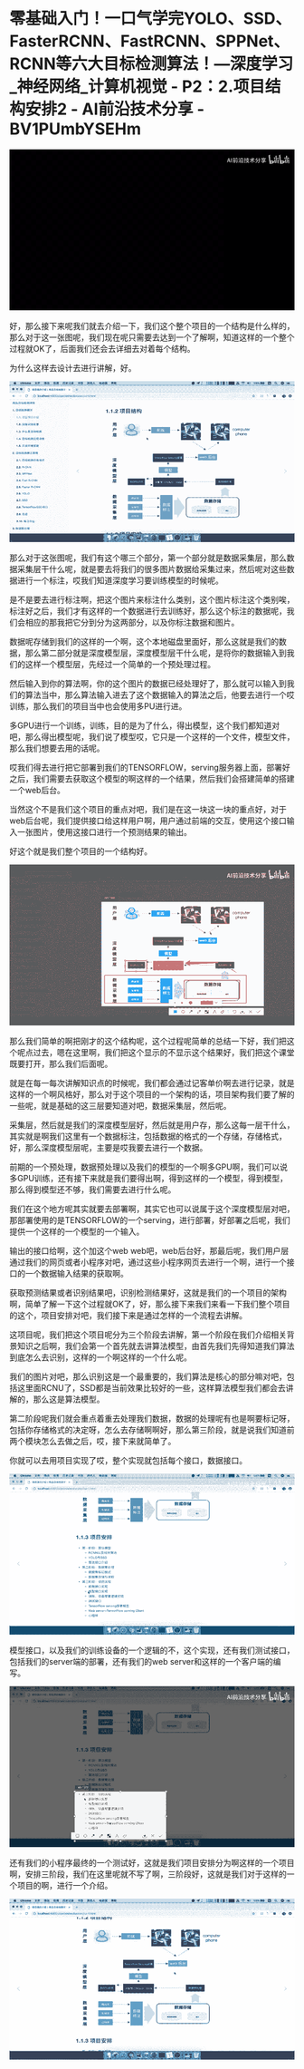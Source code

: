 # 零基础入门！一口气学完YOLO、SSD、FasterRCNN、FastRCNN、SPPNet、RCNN等六大目标检测算法！—深度学习_神经网络_计算机视觉 - P2：2.项目结构安排2 - AI前沿技术分享 - BV1PUmbYSEHm

![](img/5c3218ffab0956f37384a182a26dd8cd_0.png)

好，那么接下来呢我们就去介绍一下，我们这个整个项目的一个结构是什么样的，那么对于这一张图呢，我们现在呢只需要去达到一个了解啊，知道这样的一个整个过程就OK了，后面我们还会去详细去对着每个结构。

为什么这样去设计去进行讲解，好。

![](img/5c3218ffab0956f37384a182a26dd8cd_2.png)

那么对于这张图呢，我们有这个哪三个部分，第一个部分就是数据采集层，那么数据采集层干什么呢，就是要去将我们的很多图片数据给采集过来，然后呢对这些数据进行一个标注，哎我们知道深度学习要训练模型的时候呢。

是不是要去进行标注啊，把这个图片来标注什么类别，这个图片标注这个类别唉，标注好之后，我们才有这样的一个数据进行去训练好，那么这个标注的数据呢，我们会相应的那我把它分到分为这两部分，以及你标注数据和图片。

数据呢存储到我们的这样的一个啊，这个本地磁盘里面好，那么这就是我们的数据，那么第二部分就是深度模型层，深度模型层干什么呢，是将你的数据输入到我们的这样一个模型层，先经过一个简单的一个预处理过程。

然后输入到你的算法啊，你的这个图片的数据已经处理好了，那么就可以输入到我们的算法当中，那么算法输入进去了这个数据输入的算法之后，他要去进行一个哎训练，那么我们的项目当中也会使用多PU进行进。

多GPU进行一个训练，训练，目的是为了什么，得出模型，这个我们都知道对吧，那么得出模型呢，我们说了模型哎，它只是一个这样的一个文件，模型文件，那么我们想要去用的话呢。

哎我们得去进行把它部署到我们的TENSORFLOW，serving服务器上面，部署好之后，我们需要去获取这个模型的啊这样的一个结果，然后我们会搭建简单的搭建一个web后台。

当然这个不是我们这个项目的重点对吧，我们是在这一块这一块的重点好，对于web后台呢，我们提供接口给这样用户啊，用户通过前端的交互，使用这个接口输入一张图片，使用这接口进行一个预测结果的输出。

好这个就是我们整个项目的一个结构好。

![](img/5c3218ffab0956f37384a182a26dd8cd_4.png)

那么我们简单的啊把刚才的这个结构呢，这个过程呢简单的总结一下好，我们把这个呢点过去，嗯在这里啊，我们把这个显示的不显示这个结果好，我们把这个课堂既要打开，那么我们后面呢。

就是在每一每次讲解知识点的时候呢，我们都会通过记客单价啊去进行记录，就是这样的一个啊风格好，那么对于这个项目的一个架构的话，项目架构我们要了解的一些呢，就是基础的这三层要知道对吧，数据采集层，然后呢。

采集层，然后就是我们的深度模型层好，然后就是用户存，那么这每一层干什么，其实就是啊我们这里有一个数据标注，包括数据的格式的一个存储，存储格式，好，那么深度模型层呢，主要是哎我要去进行一个数据。

前期的一个预处理，数据预处理以及我们的模型的一个啊多GPU啊，我们可以说多GPU训练，还有接下来就是我们要得出啊，得到这样的一个模型，得到模型，那么得到模型还不够，我们需要去进行什么呢。

我们在这个地方呢其实就要去部署啊，其实它也可以说属于这个深度模型层对吧，那部署使用的是TENSORFLOW的一个serving，进行部署，好部署之后呢，我们提供一个这样的一个模型的一个输入。

输出的接口给啊，这个加这个web web吧，web后台好，那最后呢，我们用户层通过我们的网页或者小程序对吧，通过这些小程序网页去进行一个啊，进行一个接口的一个数据输入结果的获取啊。

获取预测结果或者识别结果吧，识别检测结果好，这就是我们的一个项目的架构啊，简单了解一下这个过程就OK了，好，那么接下来我们来看一下我们整个项目的这个，项目安排对吧，我们接下来是通过怎样的一个流程去讲解。

这项目呢，我们把这个项目呢分为三个阶段去讲解，第一个阶段在我们介绍相关背景知识之后啊，我们会第一个首先就去讲算法模型，由首先我们先得知道我们算法到底怎么去识别，这样的一个啊这样的一个什么呢。

我们的图片对吧，那么识别这是一个最重要的，我们算法是核心的部分嘛对吧，包括这里面RCNU了，SSD都是当前效果比较好的一些，这样算法模型我们都会去讲解的，那么这是算法模型。

第二阶段呢我们就会重点着重去处理我们数据，数据的处理呢有也是啊要标记呀，包括你存储格式的决定呀，怎么去存储啊啊好，那么第三阶段，就是说我们知道前两个模块怎么去做之后，哎，接下来就简单了。

你就可以去用项目实现了哎，整个实现就包括每个接口，数据接口。

![](img/5c3218ffab0956f37384a182a26dd8cd_6.png)

模型接口，以及我们的训练设备的一个逻辑的不，这个实现，还有我们测试接口，包括我们的server端的部署，还有我们的web server和这样的一个客户端的编写。



![](img/5c3218ffab0956f37384a182a26dd8cd_8.png)

还有我们的小程序最终的一个测试好，这就是我们项目安排分为啊这样的一个项目啊，安排三阶段，我们在这里呢就不写了啊，三阶段好，这就是我们对于这样的一个项目的啊，进行一个介绍。



![](img/5c3218ffab0956f37384a182a26dd8cd_10.png)